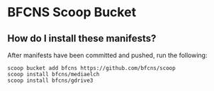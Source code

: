 # BFCNS Scoop Bucket

## How do I install these manifests?

After manifests have been committed and pushed, run the following:

```pwsh
scoop bucket add bfcns https://github.com/bfcns/scoop
scoop install bfcns/mediaelch
scoop install bfcns/gdrive3

```
